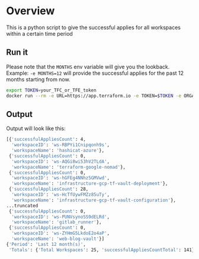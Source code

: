 # Overview
This is a python script to give the successful applies for all workspaces within a certain time period

## Run it
Please note that the `MONTHS` env variable will give you the lookback. Example: `-e MONTHS=12` will provide the successful applies for the past 12 months starting from now.

```sh
export TOKEN=your_TFC_or_TFE_token
docker run --rm -e URL=https://app.terraform.io -e TOKEN=$TOKEN -e ORGANIZATION=HashiCorp-Sam -e MONTHS=12 -it samgabrail/terraform-successful-applies:latest
```

## Output

Output will look like this:
```sh
[{'successfulAppliesCount': 4,
  'workspaceID': 'ws-RBPYi1Cnipqonh9s',
  'workspaceName': 'hashicat-azure'},
 {'successfulAppliesCount': 0,
  'workspaceID': 'ws-AQGi8wi53hV2TLdA',
  'workspaceName': 'terraform-google-nomad'},
 {'successfulAppliesCount': 0,
  'workspaceID': 'ws-hGFEg4NNhz5GMVwd',
  'workspaceName': 'infrastructure-gcp-tf-vault-deployment'},
 {'successfulAppliesCount': 28,
  'workspaceID': 'ws-HcTfUywFMZz85uTy',
  'workspaceName': 'infrastructure-gcp-tf-vault-configuration'},
...truncated
 {'successfulAppliesCount': 0,
  'workspaceID': 'ws-PUNVsynoSS9dELRd',
  'workspaceName': 'gitlab_runner'},
 {'successfulAppliesCount': 0,
  'workspaceID': 'ws-ZYHmG5LkdoE2o4aP',
  'workspaceName': 'web-blog-vault'}]
{'Period': 'Last 12 month(s)',
 'Totals': {'Total Workspaces': 25, 'successfulAppliesCountTotal': 141}}
 ```